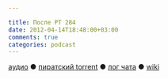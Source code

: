 ```yaml
---

title: После РТ 284
date: 2012-04-14T18:48:00+03:00
comments: true
categories: podcast
---
```

[аудио](http://cdn.radio-t.com/rt284post.mp3) ● [пиратский torrent](http://pirates.radio-t.com/torrents/rt284post.mp3.torrent) ● [лог чата](http://chat.radio-t.com/logs/radio-t-284.html) ● [wiki](http://wiki.radio-t.com/%D0%9F%D0%BE%D1%81%D0%BB%D0%B5_%D0%A0%D0%A2_284)<audio src="http://cdn.radio-t.com/rt284post.mp3" preload="none">
